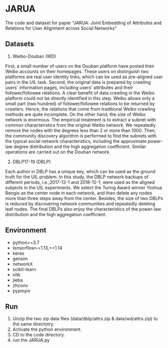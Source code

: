# JARUA
The code and dataset for paper "JARUA: Joint Embedding of Attributes and Relations for User Alignment across Social Networks"

## Datasets
1. Weibo-Douban (WD)

First, a small number of users on the Douban platform have posted their Weibo accounts on their homepages. These users on distinguish two platforms are real user identity links, which can be used as pre-aligned user pairs in the UIL task. Second, the original data is prepared by crawling users' information pages, including users' attributes and their follower/followee relations. A clear benefit of data crawling in the Weibo platform could not be directly identified in this step. Weibo allows only a small part (two hundred) of follower/followee relations to be returned by crawlers. Hence, the relations that come from traditional Weibo crawling methods are quite incomplete. On the other hand, the size of Weibo network is enormous. The empirical treatment is to extract a subnet with common characteristics from the original Weibo network. We repeatedly remove the nodes with the degrees less than 2 or more than 1000. Then, the community discovery algorithm is performed to find the subnets with the typical social network characteristics, including the approximate power-law degree distribution and the high aggregation coefficient. Similar operations are carried out on the Douban network.

2. DBLP17-19 (DBLP)

Each author in DBLP has a unique key, which can be used as the ground truth for the UIL problem. In this study, the DBLP network backups of different periods, i.e.,2017-12-1 and 2018-12-1, were used as the aligned subjects in the UIL experiments. We select the Turing Award winner Yoshua Bengio as the center node in each network, and then delete any nodes more than three steps away from the center. Besides, the size of two DBLPs is reduced by discovering network communities and repeatedly deleting leaf nodes. The final DBLPs also enjoy the characteristics of the power-law distribution and the high aggregation coefficient.

## Environment
* python==3.7
* tensorflow>=1.13,<=1.14
* keras 
* gensim
* networkX
* scikit-learn
* nltk
* jieba
* zhconv
* pypinyin


## Run
1. Unzip the two zip data files (data/dblp/attrs.zip & data/wd/attrs.zip) to the same directotry.
2. Activate the python environment.
3. CD to the code directory.
4. run the JARUA.py
